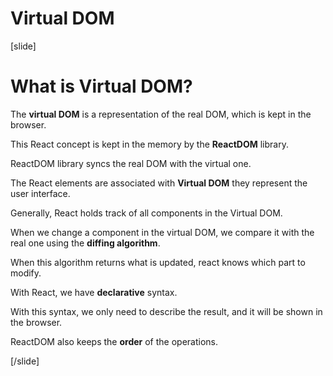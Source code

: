 # Virtual DOM

[slide]
# What is Virtual DOM?

The **virtual DOM** is a representation of the real DOM, which is kept in the browser.

This React concept is kept in the memory by the **ReactDOM** library.

ReactDOM library syncs the real DOM with the virtual one.

The React elements are associated with **Virtual DOM** they represent the user interface.

Generally, React holds track of all components in the Virtual DOM.

When we change a component in the virtual DOM, we compare it with the real one using the **diffing algorithm**.

When this algorithm returns what is updated, react knows which part to modify.

With React, we have **declarative** syntax.

With this syntax, we only need to describe the result, and it will be shown in the browser.

ReactDOM also keeps the **order** of the operations.


[/slide]
